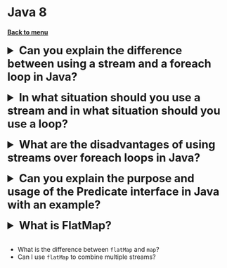 <h1>Java 8</h1> 
<h4> 

[Back to menu](..%2FMenu.md)

</h4>

[//]: # (Can you explain the difference 
        between using a stream and a foreach loop in Java?)

<details>
    <summary style="font-size: 25px;">
        <b>
            Can you explain the difference 
            between using a stream and a foreach loop in Java?
        </b>
    </summary>
<br>

1. **Functional Programming vs Imperative Programming**:
   Streams are a feature of functional programming
   and allow you to write more declarative code,
   focusing on what you want to do rather than how to do it.

   `foreach` loops, on the other hand, are a feature of imperative
   programming and require you to specify how to do something.

2. **Parallelism**: One of the main advantages of streams
   is that they can easily be run in parallel,
   allowing you to take advantage of multicore processors.
   To run a stream in parallel, you need to replace
   `stream()` with `parallelStream()`.

3. **Chaining**: With streams, you can chain multiple operations
   together into a pipeline, which can make your code more readable and concise.
   With a `foreach` loop, you typically need to
   use additional loops or temporary collections for each intermediate operation.

4. **Performance**: In general, the performance of streams and `foreach`
   loops is similar for small amounts of data. For large amounts of data,
   parallel streams can be faster than `foreach`
   loops because they can take advantage of multicore processors.

5. **Readability:** Stream operations can be chained together,
   which allows for a more declarative style of programming.
   This can make your code more readable because it focuses
   on what you want to do, rather than how to do it.
   However, for someone unfamiliar with streams or functional programming,
   a foreach loop might be easier to understand.

```
// Using a stream
List<Integer> numbers = Arrays.asList(1, 2, 3, 4, 5);
int sum = numbers.stream()
    .filter(n -> n % 2 == 0)
    .mapToInt(Integer::intValue)
    .sum();

// Using a foreach loop
int sum = 0;
for (int n : numbers) {
    if (n % 2 == 0) {
        sum += n;
    }
}
```

</details>
<br>

[//]: # (In what situation should you use a stream 
        and in what situation should you use a loop?)

<details>
    <summary style="font-size: 25px;">
        <b>
            In what situation should you use a stream 
            and in what situation should you use a loop?
        </b>
    </summary>
<br>

Choose Stream if:

- multiple operations
  (like filtering, transforming, and then collecting the results)
- if you need parallelism
- better in big amount of data with parallelism

Choose Loop if:

- single operation on each element of a collection
- if you have side effects (modify external vars)

</details>
<br>

[//]: # (What are the disadvantages of 
         using streams over foreach loops in Java?)

<details>
    <summary style="font-size: 25px;">
        <b>
            What are the disadvantages of 
            using streams over foreach loops in Java?
        </b>
    </summary>
<br>

1. **Performance Overhead**: Streams can have a slight performance overhead
   for simple operations or small data sets due to the additional
   setup required for streams.
   For these cases, a `foreach` loop might be faster.

2. **Debugging**: Debugging a stream, especially one with multiple operations,
   can be more challenging than debugging a `foreach` loop.
   With a loop, you can add debugging statements at any point in the loop.
   With a stream, this is more challenging because the operations
   are typically performed in a single line of code.

3. **Learning Curve**: If you're new to functional programming concepts,
   streams can be harder to understand and use correctly
   compared to traditional loops.

4. **Side Effects**: Streams are designed to work with
   pure functions that don't have side effects.
   If you need to modify external state during the iteration,
   a `foreach` loop is a more natural choice.

5. **Exception Handling**: Checked exceptions can't be thrown directly
   from inside a lambda expression used in a stream operation.
   You would need to wrap them in unchecked exceptions or use a workaround,
   which can complicate your code.

6. **Maintainability:** With streams, operations on elements are often
   more isolated and easier to modify without affecting other parts of the code.
   This can make your code more maintainable.
   However, if a stream operation becomes very complex,
   it might be more maintainable to break it up into a foreach loop
   or multiple smaller methods.

</details>
<br>

[//]: # (Can you explain the purpose and usage of the Predicate 
         interface in Java with an example?)

<details>
    <summary style="font-size: 25px;">
        <b>
            Can you explain the purpose and usage of the Predicate 
            interface in Java with an example?
        </b>
    </summary>
<br>

The Predicate interface in Java is a functional interface 
that represents a predicate (a boolean-valued function) 
of one argument. 

Predicates are used to filter collections or test conditions.

The Predicate interface has a single method, 
test, which takes an argument of type T and returns a boolean value. 
The test method returns true if the predicate is satisfied by the argument, 
and false otherwise.

```
List<String> names = Arrays.asList("John", "Mary", "Bob", "Alice");

// Create a predicate to filter names starting with "M"
Predicate<String> startsWithM = name -> name.startsWith("M");

// Filter the list of names using the predicate
List<String> filteredNames = names.stream()
.filter(startsWithM)
.collect(Collectors.toList());

// Print the filtered names
System.out.println(filteredNames); // [Mary, Bob]
```

In what situation must use: 
The Predicate interface should be used 
when you need to filter a collection or test a condition. 

Predicates are often used in conjunction with the Stream API, 
which provides a powerful and concise way to process collections of data.

</details>
<br>

[//]: # (What is FlatMap?)
<details>
    <summary style="font-size: 25px;">
        <b>
            What is FlatMap?
        </b>
    </summary>
<br>

FlatMap is an intermediate operation in Java streams
that is used to transform and flatten a stream of elements 
into a new stream of elements. 

It takes each element in the stream and applies a function to it, 
which can return either a single element or a stream of elements. 
The resulting elements are then flattened into a single stream.

**Example:**

```
List<String> words = Arrays.asList("Hello", "world", "this", "is", "a", "sentence");

// Use flatMap to split each word into a stream of characters
Stream<Character> characters = words.stream()
    .flatMap(word -> word.chars().mapToObj(c -> (char) c));

// Print the characters
characters.forEach(System.out::println);
```
**Pros and Cons:**

**Pros:**
* Concise and efficient.
* Lazy evaluation.

**Cons:**
* Can be difficult to understand for beginners.

</details>
<br>

* What is the difference between `flatMap` and `map`?
* Can I use `flatMap` to combine multiple streams?
